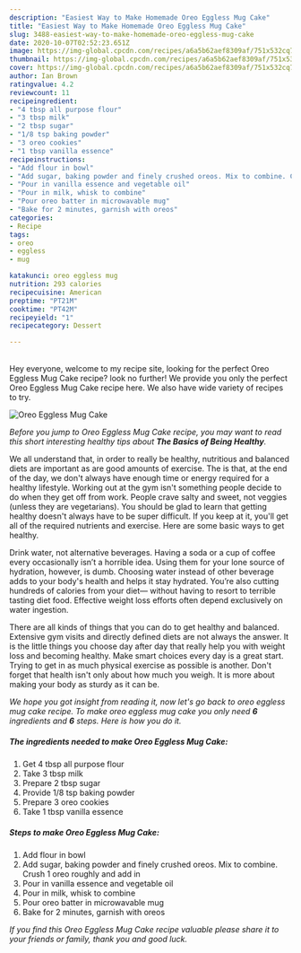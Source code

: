 ```yaml
---
description: "Easiest Way to Make Homemade Oreo Eggless Mug Cake"
title: "Easiest Way to Make Homemade Oreo Eggless Mug Cake"
slug: 3488-easiest-way-to-make-homemade-oreo-eggless-mug-cake
date: 2020-10-07T02:52:23.651Z
image: https://img-global.cpcdn.com/recipes/a6a5b62aef8309af/751x532cq70/oreo-eggless-mug-cake-recipe-main-photo.jpg
thumbnail: https://img-global.cpcdn.com/recipes/a6a5b62aef8309af/751x532cq70/oreo-eggless-mug-cake-recipe-main-photo.jpg
cover: https://img-global.cpcdn.com/recipes/a6a5b62aef8309af/751x532cq70/oreo-eggless-mug-cake-recipe-main-photo.jpg
author: Ian Brown
ratingvalue: 4.2
reviewcount: 11
recipeingredient:
- "4 tbsp all purpose flour"
- "3 tbsp milk"
- "2 tbsp sugar"
- "1/8 tsp baking powder"
- "3 oreo cookies"
- "1 tbsp vanilla essence"
recipeinstructions:
- "Add flour in bowl"
- "Add sugar, baking powder and finely crushed oreos. Mix to combine. Crush 1 oreo roughly and add in"
- "Pour in vanilla essence and vegetable oil"
- "Pour in milk, whisk to combine"
- "Pour oreo batter in microwavable mug"
- "Bake for 2 minutes, garnish with oreos"
categories:
- Recipe
tags:
- oreo
- eggless
- mug

katakunci: oreo eggless mug 
nutrition: 293 calories
recipecuisine: American
preptime: "PT21M"
cooktime: "PT42M"
recipeyield: "1"
recipecategory: Dessert

---
```

<br>
Hey everyone, welcome to my recipe site, looking for the perfect Oreo Eggless Mug Cake recipe? look no further! We provide you only the perfect Oreo Eggless Mug Cake recipe here. We also have wide variety of recipes to try.
<br>


![Oreo Eggless Mug Cake](https://img-global.cpcdn.com/recipes/a6a5b62aef8309af/751x532cq70/oreo-eggless-mug-cake-recipe-main-photo.jpg)

<i>Before you jump to Oreo Eggless Mug Cake recipe, you may want to read this short interesting healthy tips about <strong>The Basics of Being Healthy</strong>.</i>

We all understand that, in order to really be healthy, nutritious and balanced diets are important as are good amounts of exercise. The  is that, at the end of the day, we don't always have enough time or energy required for a healthy lifestyle. Working out at the gym isn't something people decide to do when they get off from work. People crave salty and sweet, not veggies (unless they are vegetarians). You should be glad to learn that getting healthy doesn't always have to be super difficult. If you keep at it, you'll get all of the required nutrients and exercise. Here are some basic ways to get healthy.

Drink water, not alternative beverages. Having a soda or a cup of coffee every occasionally isn’t a horrible idea. Using them for your lone source of hydration, however, is dumb. Choosing water instead of other beverage adds to your body's health and helps it stay hydrated. You’re also cutting hundreds of calories from your diet— without having to resort to terrible tasting diet food. Effective weight loss efforts often depend exclusively on water ingestion.

There are all kinds of things that you can do to get healthy and balanced. Extensive gym visits and directly defined diets are not always the answer. It is the little things you choose day after day that really help you with weight loss and becoming healthy. Make smart choices every day is a great start. Trying to get in as much physical exercise as possible is another. Don't forget that health isn't only about how much you weigh. It is more about making your body as sturdy as it can be. 


<i>We hope you got insight from reading it, now let's go back to oreo eggless mug cake recipe. To make oreo eggless mug cake you only need <strong>6</strong> ingredients and <strong>6</strong> steps. Here is how you do it.
</i>

##### The ingredients needed to make Oreo Eggless Mug Cake:

1. Get 4 tbsp all purpose flour
1. Take 3 tbsp milk
1. Prepare 2 tbsp sugar
1. Provide 1/8 tsp baking powder
1. Prepare 3 oreo cookies
1. Take 1 tbsp vanilla essence


##### Steps to make Oreo Eggless Mug Cake:

1. Add flour in bowl
1. Add sugar, baking powder and finely crushed oreos. Mix to combine. Crush 1 oreo roughly and add in
1. Pour in vanilla essence and vegetable oil
1. Pour in milk, whisk to combine
1. Pour oreo batter in microwavable mug
1. Bake for 2 minutes, garnish with oreos


<i>If you find this Oreo Eggless Mug Cake recipe valuable please share it to your friends or family, thank you and good luck.</i>
